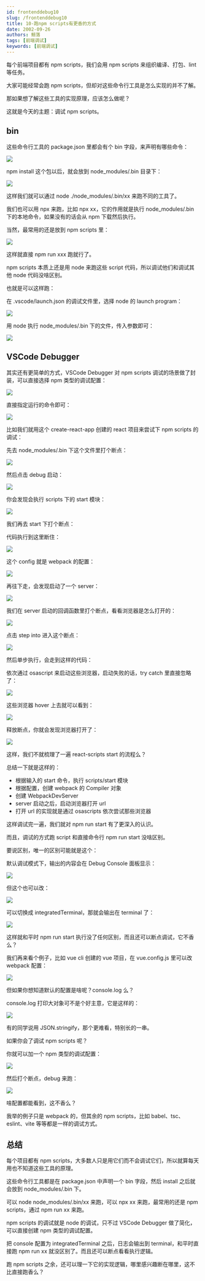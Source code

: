 ```yaml
---
id: frontenddebug10
slug: /frontenddebug10
title: 10-跑npm scripts有更香的方式
date: 2002-09-26
authors: 鲸落
tags: [前端调试]
keywords: [前端调试]
---
```


每个前端项目都有 npm scripts，我们会用 npm scripts 来组织编译、打包、lint 等任务。

大家可能经常会跑 npm scripts，但却对这些命令行工具是怎么实现的并不了解。

那如果想了解这些工具的实现原理，应该怎么做呢？

这就是今天的主题：调试 npm scripts。



## bin

这些命令行工具的 package.json 里都会有个 bin 字段，来声明有哪些命令：

![](10-跑npm-scripts有更香的方式.assets/0ac946a9135341dcb8b3f4833ee9abe8tplv-k3u1fbpfcp-watermark.png)

npm install 这个包以后，就会放到 node_modules/.bin 目录下：

![](10-跑npm-scripts有更香的方式.assets/db96c12836cd4515928fc309fd9e4523tplv-k3u1fbpfcp-watermark.png)

这样我们就可以通过 node ./node_modules/.bin/xx 来跑不同的工具了。

我们也可以用 npx 来跑，比如 npx xx，它的作用就是执行 node_modules/.bin 下的本地命令，如果没有的话会从 npm 下载然后执行。

当然，最常用的还是放到 npm scripts 里：

![](10-跑npm-scripts有更香的方式.assets/4a13e78a1329488b98d853860a18800ctplv-k3u1fbpfcp-watermark.png)

这样就直接 npm run xxx 跑就行了。

npm scripts 本质上还是用 node 来跑这些 script 代码，所以调试他们和调试其他 node 代码没啥区别。

也就是可以这样跑：

在 .vscode/launch.json 的调试文件里，选择 node 的 launch program：

![](10-跑npm-scripts有更香的方式.assets/3c72b13cd00148adbe46a4f5881695b0tplv-k3u1fbpfcp-watermark.png)

用 node 执行 node_modules/.bin 下的文件，传入参数即可：

![](10-跑npm-scripts有更香的方式.assets/a1f32ee8885b47f384c23a6092712061tplv-k3u1fbpfcp-watermark.png)



## VSCode Debugger

其实还有更简单的方式，VSCode Debugger 对 npm scripts 调试的场景做了封装，可以直接选择 npm 类型的调试配置：

![](10-跑npm-scripts有更香的方式.assets/a2074cdd80624e5aba326dc3f2b6f4eetplv-k3u1fbpfcp-watermark.png)

直接指定运行的命令即可：

![](10-跑npm-scripts有更香的方式.assets/5140dc65ee8f4f17979f804b59c5c350tplv-k3u1fbpfcp-watermark.png)



比如我们就用这个 create-react-app 创建的 react 项目来尝试下 npm scripts 的调试：

先去 node_modules/.bin 下这个文件里打个断点：

![](10-跑npm-scripts有更香的方式.assets/a043d37313b847f590bc734df0ca62f8tplv-k3u1fbpfcp-watermark.png)

然后点击 debug 启动：

![](10-跑npm-scripts有更香的方式.assets/be35965e992d4cf1b892d09348fd2f19tplv-k3u1fbpfcp-watermark.png)

你会发现会执行 scripts 下的 start 模块：

![](10-跑npm-scripts有更香的方式.assets/df14e9c0db814185ba5c13c7461c3026tplv-k3u1fbpfcp-watermark.png)

我们再去 start 下打个断点：

代码执行到这里断住：

![](10-跑npm-scripts有更香的方式.assets/394d4dd4c2554591a2e571ea23176c1atplv-k3u1fbpfcp-watermark.png)

这个 config 就是 webpack 的配置：

![](10-跑npm-scripts有更香的方式.assets/bcd54d52a4524b8382e73c898da39771tplv-k3u1fbpfcp-watermark.png)

再往下走，会发现启动了一个 server：

![](10-跑npm-scripts有更香的方式.assets/a3d9572a0b7c407586db4125018e265btplv-k3u1fbpfcp-watermark.png)



我们在 server 启动的回调函数里打个断点，看看浏览器是怎么打开的：

![](10-跑npm-scripts有更香的方式.assets/0159a511a17a4e0ab1c04eb052c20ff3tplv-k3u1fbpfcp-watermark.png)

点击 step into 进入这个断点：

![](10-跑npm-scripts有更香的方式.assets/9a294c078d9c47fb9931870336583374tplv-k3u1fbpfcp-watermark.gif)

然后单步执行，会走到这样的代码：

依次通过 osascript 来启动这些浏览器，启动失败的话，try catch 里直接忽略了：

![](10-跑npm-scripts有更香的方式.assets/a0d6513e0cce4d3da68c5220328d7a94tplv-k3u1fbpfcp-watermark.png)

这些浏览器 hover 上去就可以看到：

![](10-跑npm-scripts有更香的方式.assets/110440a341e94c148fc187e59b4a46c3tplv-k3u1fbpfcp-watermark.png)

释放断点，你就会发现浏览器打开了：

![](10-跑npm-scripts有更香的方式.assets/f345353970dd48a199f8408bb6a0ae33tplv-k3u1fbpfcp-watermark.gif)

这样，我们不就梳理了一遍 react-scripts start 的流程么？

总结一下就是这样的：

- 根据输入的 start 命令，执行 scripts/start 模块
- 根据配置，创建 webpack 的 Compiler 对象
- 创建 WebpackDevServer
- server 启动之后，启动浏览器打开 url
- 打开 url 的实现就是通过 osascripts 依次尝试那些浏览器

这样调试完一遍，我们就对 npm run start 有了更深入的认识。

而且，调试的方式跑 script 和直接命令行 npm run start 没啥区别。

要说区别，唯一的区别可能就是这个：

默认调试模式下，输出的内容会在 Debug Console 面板显示：

![](10-跑npm-scripts有更香的方式.assets/0bc33366866c4909ab7d61ea1d9f677dtplv-k3u1fbpfcp-watermark.png)

但这个也可以改：

![](10-跑npm-scripts有更香的方式.assets/bbe36aff315c4fec80e4704a3e5ecafftplv-k3u1fbpfcp-watermark.png)

可以切换成 integratedTerminal，那就会输出在 terminal 了：

![](10-跑npm-scripts有更香的方式.assets/70d88292908d43958b06240061c80132tplv-k3u1fbpfcp-watermark.png)

这样就和平时 npm run start 执行没了任何区别，而且还可以断点调试，它不香么？

我们再来看个例子，比如 vue cli 创建的 vue 项目，在 vue.config.js 里可以改 webpack 配置：

![](10-跑npm-scripts有更香的方式.assets/4e8bf7e2f931462ca51646dcc9dc6fe3tplv-k3u1fbpfcp-watermark.png)

但如果你想知道默认的配置是啥呢？console.log 么？

console.log 打印大对象可不是个好主意，它是这样的：

![](10-跑npm-scripts有更香的方式.assets/889c3959499c44cf91990a354b41d007tplv-k3u1fbpfcp-watermark.png)

有的同学说用 JSON.stringify，那个更难看，特别长的一串。

如果你会了调试 npm scripts 呢？

你就可以加一个 npm 类型的调试配置：

![](10-跑npm-scripts有更香的方式.assets/2f08b28861324fc78b92ed1ac42d4bc6tplv-k3u1fbpfcp-watermark.png)

然后打个断点，debug 来跑：

![](10-跑npm-scripts有更香的方式.assets/1092e937f79a4eaa97c063a5e2b59c62tplv-k3u1fbpfcp-watermark.png)

啥配置都能看到，这不香么？

我举的例子只是 webpack 的，但其余的 npm scripts，比如 babel、tsc、eslint、vite 等等都是一样的调试方式。



## 总结

每个项目都有 npm scripts，大多数人只是用它们而不会调试它们，所以就算每天用也不知道这些工具的原理。

这些命令行工具都是在 package.json 中声明一个 bin 字段，然后 install 之后就会放到 node_modules/.bin 下。

可以 node node_modules/.bin/xx 来跑，可以 npx xx 来跑，最常用的还是 npm scripts，通过 npm run xx 来跑。

npm scripts 的调试就是 node 的调试，只不过 VSCode Debugger 做了简化，可以直接创建 npm 类型的调试配置。

把 console 配置为 integratedTerminal 之后，日志会输出到 terminal，和平时直接跑 npm run xx 就没区别了。而且还可以断点看看执行逻辑。

跑 npm scripts 之余，还可以理一下它的实现逻辑，哪里感兴趣断在哪里，这不比直接跑香么？